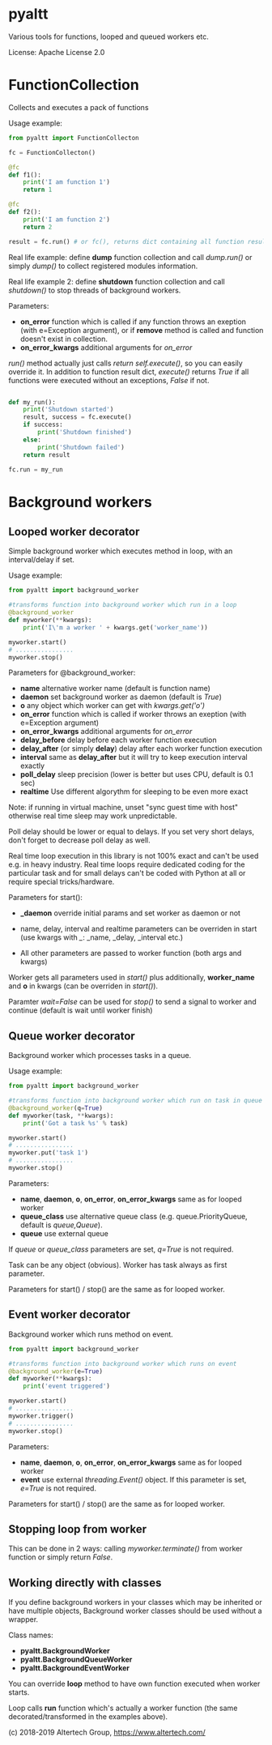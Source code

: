 # pyaltt
Various tools for functions, looped and queued workers etc.

License: Apache License 2.0

FunctionCollection
==================

Collects and executes a pack of functions

Usage example:
 
```python
from pyaltt import FunctionCollecton

fc = FunctionCollecton()

@fc
def f1():
    print('I am function 1')
    return 1

@fc
def f2():
    print('I am function 2')
    return 2

result = fc.run() # or fc(), returns dict containing all function results
```

Real life example: define **dump** function collection and call *dump.run()* or
simply *dump()* to collect registered modules information.

Real life example 2: define **shutdown** function collection and call
*shutdown()* to stop threads of background workers.

Parameters:

* **on_error** function which is called if any function throws an exeption
  (with e=Exception argument), or if **remove** method is called and function
  doesn't exist in collection.
* **on_error_kwargs** additional arguments for *on_error*

*run()* method actually just calls *return self.execute()*, so you can easily
override it. In addition to function result dict, *execute()* returns *True* if
all functions were executed without an exceptions, *False* if not.

```python

def my_run():
    print('Shutdown started')
    result, success = fc.execute()
    if success:
        print('Shutdown finished')
    else:
        print('Shutdown failed')
    return result

fc.run = my_run
```

Background workers
==================

Looped worker decorator
-----------------------

Simple background worker which executes method in loop, with an interval/delay
if set.

Usage example:

```python
from pyaltt import background_worker

#transforms function into background worker which run in a loop
@background_worker
def myworker(**kwargs):
    print('I\'m a worker ' + kwargs.get('worker_name'))

myworker.start()
# ................
myworker.stop()
```

Parameters for @background_worker:

* **name** alternative worker name (default is function name)
* **daemon** set background worker as daemon (default is *True*)
* **o** any object which worker can get with *kwargs.get('o')*
* **on_error** function which is called if worker throws an exeption (with
  e=Exception argument)
* **on_error_kwargs** additional arguments for *on_error*
* **delay_before** delay before each worker function execution
* **delay_after** (or simply **delay**) delay after each worker function
  execution
* **interval** same as **delay_after** but it will try to keep execution
  interval exactly
* **poll_delay** sleep precision (lower is better but uses CPU, default is 0.1
  sec)
* **realtime** Use different algorythm for sleeping to be even more exact

Note: if running in virtual machine, unset "sync guest time with host"
otherwise real time sleep may work unpredictable.

Poll delay should be lower or equal to delays. If you set very short delays,
don't forget to decrease poll delay as well.

Real time loop execution in this library is not 100% exact and can't be used
e.g. in heavy industry. Real time loops require dedicated coding for the
particular task and for small delays can't be coded with Python at all or
require special tricks/hardware.

Parameters for start():

* **_daemon** override initial params and set worker as daemon or not
* name, delay, interval and realtime parameters can be overriden in start (use
  kwargs with *_*: _name, _delay, _interval etc.)

* All other parameters are passed to worker function (both args and kwargs)

Worker gets all parameters used in *start()* plus additionally, **worker_name**
and **o** in kwargs (can be overriden in *start()*).

Paramter *wait=False* can be used for *stop()* to send a signal to worker and
continue (default is wait until worker finish)

Queue worker decorator
----------------------

Background worker which processes tasks in a queue.

Usage example:

```python
from pyaltt import background_worker

#transforms function into background worker which run on task in queue
@background_worker(q=True)
def myworker(task, **kwargs):
    print('Got a task %s' % task)

myworker.start()
# ................
myworker.put('task 1')
# ................
myworker.stop()
```

Parameters:

* **name**, **daemon**, **o**, **on_error**, **on_error_kwargs** same as for
  looped worker
* **queue_class** use alternative queue class (e.g. queue.PriorityQueue,
  default is *queue,Queue*).
* **queue** use external queue

If *queue* or *queue_class* parameters are set, *q=True* is not required.

Task can be any object (obvious). Worker has task always as first parameter.

Parameters for start() / stop() are the same as for looped worker.

Event worker decorator
----------------------

Background worker which runs method on event.

```python
from pyaltt import background_worker

#transforms function into background worker which runs on event
@background_worker(e=True)
def myworker(**kwargs):
    print('event triggered')

myworker.start()
# ................
myworker.trigger()
# ................
myworker.stop()
```

Parameters:

* **name**, **daemon**, **o**, **on_error**, **on_error_kwargs** same as for
  looped worker
* **event** use external *threading.Event()* object. If this parameter is set,
  *e=True* is not required.

Parameters for start() / stop() are the same as for looped worker.


Stopping loop from worker
-------------------------

This can be done in 2 ways: calling *myworker.terminate()* from worker function
or simply return *False*.

Working directly with classes
-----------------------------

If you define background workers in your classes which may be inherited or have
multiple objects, Background worker classes should be used without a wrapper.

Class names:

* **pyaltt.BackgroundWorker**
* **pyaltt.BackgroundQueueWorker**
* **pyaltt.BackgroundEventWorker**

You can override **loop** method to have own function executed when worker
starts.

Loop calls **run** function which's actually a worker function (the same
decorated/transformed in the examples above).

(c) 2018-2019 Altertech Group, https://www.altertech.com/

